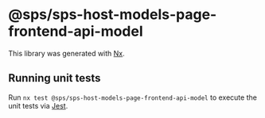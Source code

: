 # @sps/sps-host-models-page-frontend-api-model

This library was generated with [Nx](https://nx.dev).

## Running unit tests

Run `nx test @sps/sps-host-models-page-frontend-api-model` to execute the unit tests via [Jest](https://jestjs.io).
